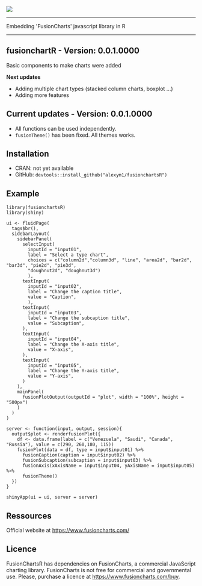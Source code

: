 ![](https://github.com/alexym1/fusionchartsR/blob/master/fusionchartsR.PNG)

---

Embedding 'FusionCharts' javascript library in R

---

## fusionchartR - Version: 0.0.1.0000

Basic components to make charts were added

**Next updates**
- Adding multiple chart types (stacked column charts, boxplot ...)
- Adding more features

## Current updates - Version: 0.0.1.0000 
- All functions can be used independently.
- `fusionTheme()` has been fixed. All themes works.

## Installation

- CRAN: not yet available
- GitHub: `devtools::install_github("alexym1/fusionchartsR")`

## Example

```{r}
library(fusionchartsR)
library(shiny)

ui <- fluidPage(
  tags$br(),
  sidebarLayout(
    sidebarPanel(
      selectInput(
        inputId = "input01", 
        label = "Select a type chart", 
        choices = c("column2d","column3d", "line", "area2d", "bar2d", "bar3d", "pie2d", "pie3d", 
        "doughnut2d", "doughnut3d")
        ),
      textInput(
        inputId = "input02", 
        label = "Change the caption title", 
        value = "Caption",
        ),
      textInput(
        inputId = "input03", 
        label = "Change the subcaption title", 
        value = "Subcaption",
      ),
      textInput(
        inputId = "input04", 
        label = "Change the X-axis title", 
        value = "X-axis",
      ),
      textInput(
        inputId = "input05", 
        label = "Change the Y-axis title", 
        value = "Y-axis",
      )
    ),
    mainPanel(
      fusionPlotOutput(outputId = "plot", width = "100%", height = "500px")
    )
  )
)

server <- function(input, output, session){
  output$plot <- renderfusionPlot({
    df <- data.frame(label = c("Venezuela", "Saudi", "Canada", "Russia"), value = c(290, 260,180, 115))
    fusionPlot(data = df, type = input$input01) %>%
      fusionCaption(caption = input$input02) %>%
      fusionSubcaption(subcaption = input$input03) %>%
      fusionAxis(xAxisName = input$input04, yAxisName = input$input05) %>%
      fusionTheme()
  })
}

shinyApp(ui = ui, server = server)
```

## Ressources

Official website at https://www.fusioncharts.com/

## Licence 

FusionChartsR has dependencies on FusionCharts, a commercial JavaScript charting library. FusionCharts is not free for commercial and governmental use. Please, purchase a licence at https://www.fusioncharts.com/buy.
